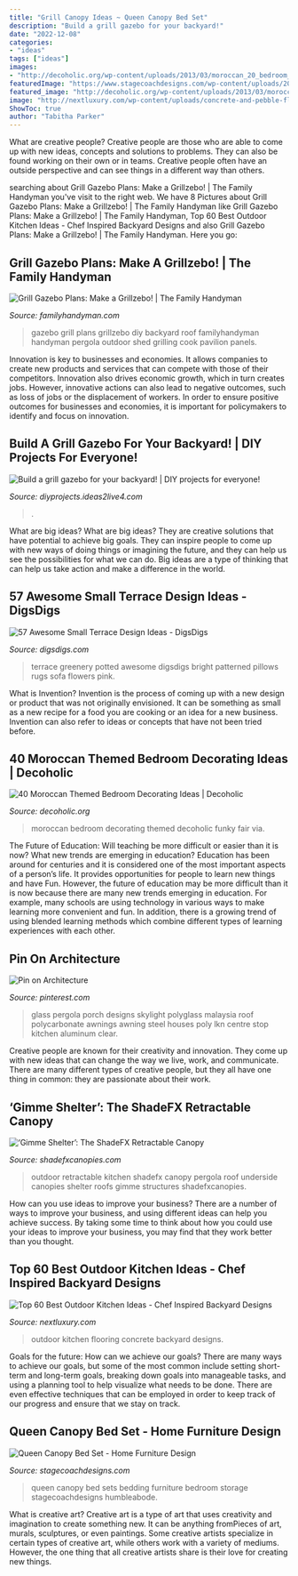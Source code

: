 ```yaml
---
title: "Grill Canopy Ideas ~ Queen Canopy Bed Set"
description: "Build a grill gazebo for your backyard!"
date: "2022-12-08"
categories:
- "ideas"
tags: ["ideas"]
images:
- "http://decoholic.org/wp-content/uploads/2013/03/moroccan_20_bedroom_ideas.jpg"
featuredImage: "https://www.stagecoachdesigns.com/wp-content/uploads/2015/10/Queen-Canopy-Bed-Set.jpg"
featured_image: "http://decoholic.org/wp-content/uploads/2013/03/moroccan_20_bedroom_ideas.jpg"
image: "http://nextluxury.com/wp-content/uploads/concrete-and-pebble-flooring-outdoor-kitchen-ideas-1.jpg"
ShowToc: true
author: "Tabitha Parker"
---
```



What are creative people?
Creative people are those who are able to come up with new ideas, concepts and solutions to problems. They can also be found working on their own or in teams. Creative people often have an outside perspective and can see things in a different way than others.

	

		
searching about Grill Gazebo Plans: Make a Grillzebo! | The Family Handyman you've visit to the right web. We have 8 Pictures about Grill Gazebo Plans: Make a Grillzebo! | The Family Handyman like Grill Gazebo Plans: Make a Grillzebo! | The Family Handyman, Top 60 Best Outdoor Kitchen Ideas - Chef Inspired Backyard Designs and also Grill Gazebo Plans: Make a Grillzebo! | The Family Handyman. Here you go:
		
    
## Grill Gazebo Plans: Make A Grillzebo! | The Family Handyman

<img loading=lazy src="https://cdn2.tmbi.com/TFH/Step-By-Step/FH16MAY_GRILLZ_15.jpg" onerror="this.onerror=null;this.src='https://tse3.mm.bing.net/th?id=OIP.5ddYJcmDF-d3kcRaC3uhLgAAAA&amp;pid=15.1';" alt="Grill Gazebo Plans: Make a Grillzebo! | The Family Handyman">

_Source: familyhandyman.com_

>gazebo grill plans grillzebo diy backyard roof familyhandyman handyman pergola outdoor shed grilling cook pavilion panels. 

	

Innovation is key to businesses and economies. It allows companies to create new products and services that can compete with those of their competitors. Innovation also drives economic growth, which in turn creates jobs. However, innovative actions can also lead to negative outcomes, such as loss of jobs or the displacement of workers. In order to ensure positive outcomes for businesses and economies, it is important for policymakers to identify and focus on innovation.

    
## Build A Grill Gazebo For Your Backyard! | DIY Projects For Everyone!

<img loading=lazy src="https://diyprojects.ideas2live4.com/wp-content/uploads/sites/5/2016/09/DIY-Grill-Gazebo-04.jpg" onerror="this.onerror=null;this.src='https://tse3.mm.bing.net/th?id=OIP.0Hvz3vSWFHKNPRAwZzNuRwHaJ3&amp;pid=15.1';" alt="Build a grill gazebo for your backyard! | DIY projects for everyone!">

_Source: diyprojects.ideas2live4.com_

>. 

	

What are big ideas?
What are big ideas? They are creative solutions that have potential to achieve big goals. They can inspire people to come up with new ways of doing things or imagining the future, and they can help us see the possibilities for what we can do. Big ideas are a type of thinking that can help us take action and make a difference in the world.

    
## 57 Awesome Small Terrace Design Ideas - DigsDigs

<img loading=lazy src="https://www.digsdigs.com/photos/2014/02/a-chic-terrace-with-butterfly-furniture-potted-greenery-a-mobile-hearth-and-much-natural-light.jpg" onerror="this.onerror=null;this.src='https://tse2.mm.bing.net/th?id=OIP.cXhiKDCt5rSJAlh1jleqtgHaKE&amp;pid=15.1';" alt="57 Awesome Small Terrace Design Ideas - DigsDigs">

_Source: digsdigs.com_

>terrace greenery potted awesome digsdigs bright patterned pillows rugs sofa flowers pink. 

	

What is Invention?
Invention is the process of coming up with a new design or product that was not originally envisioned. It can be something as small as a new recipe for a food you are cooking or an idea for a new business. Invention can also refer to ideas or concepts that have not been tried before.

    
## 40 Moroccan Themed Bedroom Decorating Ideas | Decoholic

<img loading=lazy src="http://decoholic.org/wp-content/uploads/2013/03/moroccan_20_bedroom_ideas.jpg" onerror="this.onerror=null;this.src='https://tse2.mm.bing.net/th?id=OIP.fiWY-6K3KJrOHQ4LbNebUwHaKK&amp;pid=15.1';" alt="40 Moroccan Themed Bedroom Decorating Ideas | Decoholic">

_Source: decoholic.org_

>moroccan bedroom decorating themed decoholic funky fair via. 

	

The Future of Education: Will teaching be more difficult or easier than it is now? What new trends are emerging in education?
Education has been around for centuries and it is considered one of the most important aspects of a person’s life. It provides opportunities for people to learn new things and have Fun. However, the future of education may be more difficult than it is now because there are many new trends emerging in education. For example, many schools are using technology in various ways to make learning more convenient and fun. In addition, there is a growing trend of using blended learning methods which combine different types of learning experiences with each other.

    
## Pin On Architecture

<img loading=lazy src="https://i.pinimg.com/736x/a4/da/e8/a4dae81e9e6fba62a2547267754fbc9b--porch-designs-polycarbonate.jpg" onerror="this.onerror=null;this.src='https://tse2.mm.bing.net/th?id=OIP.ez77gCFIqMN_UpIOpiRh9AAAAA&amp;pid=15.1';" alt="Pin on Architecture">

_Source: pinterest.com_

>glass pergola porch designs skylight polyglass malaysia roof polycarbonate awnings awning steel houses poly lkn centre stop kitchen aluminum clear. 

	

Creative people are known for their creativity and innovation. They come up with new ideas that can change the way we live, work, and communicate. There are many different types of creative people, but they all have one thing in common: they are passionate about their work.

    
## ‘Gimme Shelter’: The ShadeFX Retractable Canopy

<img loading=lazy src="http://www.shadefxcanopies.com/wp-content/uploads/2014/03/pergola-roof-shadefx-underside.jpg" onerror="this.onerror=null;this.src='https://tse3.mm.bing.net/th?id=OIP.emKIIMZLT3BLOCZPPIBXVQHaE8&amp;pid=15.1';" alt="‘Gimme Shelter’: The ShadeFX Retractable Canopy">

_Source: shadefxcanopies.com_

>outdoor retractable kitchen shadefx canopy pergola roof underside canopies shelter roofs gimme structures shadefxcanopies. 

	

How can you use ideas to improve your business?
There are a number of ways to improve your business, and using different ideas can help you achieve success. By taking some time to think about how you could use your ideas to improve your business, you may find that they work better than you thought.

    
## Top 60 Best Outdoor Kitchen Ideas - Chef Inspired Backyard Designs

<img loading=lazy src="http://nextluxury.com/wp-content/uploads/concrete-and-pebble-flooring-outdoor-kitchen-ideas-1.jpg" onerror="this.onerror=null;this.src='https://tse4.mm.bing.net/th?id=OIP.BDQmrsJdL53CvylA5oXMtgAAAA&amp;pid=15.1';" alt="Top 60 Best Outdoor Kitchen Ideas - Chef Inspired Backyard Designs">

_Source: nextluxury.com_

>outdoor kitchen flooring concrete backyard designs. 

	

Goals for the future: How can we achieve our goals?
There are many ways to achieve our goals, but some of the most common include setting short-term and long-term goals, breaking down goals into manageable tasks, and using a planning tool to help visualize what needs to be done. There are even effective techniques that can be employed in order to keep track of our progress and ensure that we stay on track.

    
## Queen Canopy Bed Set - Home Furniture Design

<img loading=lazy src="https://www.stagecoachdesigns.com/wp-content/uploads/2015/10/Queen-Canopy-Bed-Set.jpg" onerror="this.onerror=null;this.src='https://tse3.mm.bing.net/th?id=OIP.Iyd8yOyXQstiKEnhMWEZxwHaHa&amp;pid=15.1';" alt="Queen Canopy Bed Set - Home Furniture Design">

_Source: stagecoachdesigns.com_

>queen canopy bed sets bedding furniture bedroom storage stagecoachdesigns humbleabode. 

	

What is creative art?
Creative art is a type of art that uses creativity and imagination to create something new. It can be anything fromPieces of art, murals, sculptures, or even paintings. Some creative artists specialize in certain types of creative art, while others work with a variety of mediums. However, the one thing that all creative artists share is their love for creating new things.

